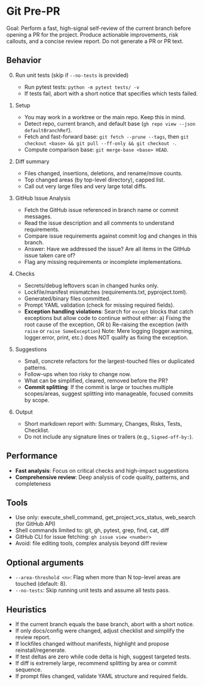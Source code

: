 # Git Pre-PR

Goal: Perform a fast, high-signal self-review of the current branch before opening a PR for the project. Produce actionable improvements, risk callouts, and a concise review report. Do not generate a PR or PR text.

## Behavior
0) Run unit tests (skip if `--no-tests` is provided)
   - Run pytest tests: `python -m pytest tests/ -v`
   - If tests fail, abort with a short notice that specifies which tests failed.

1) Setup
   - You may work in a worktree or the main repo. Keep this in mind.
   - Detect repo, current branch, and default base (`gh repo view --json defaultBranchRef`).
   - Fetch and fast-forward base: `git fetch --prune --tags`, then `git checkout <base> && git pull --ff-only && git checkout -`.
   - Compute comparison base: `git merge-base <base> HEAD`.

2) Diff summary
   - Files changed, insertions, deletions, and rename/move counts.
   - Top changed areas (by top-level directory), capped list.
   - Call out very large files and very large total diffs.

3) GitHub Issue Analysis
   - Fetch the GitHub issue referenced in branch name or commit messages.
   - Read the issue description and all comments to understand requirements.
   - Compare issue requirements against commit log and changes in this branch.
   - Answer: Have we addressed the issue? Are all items in the GitHub issue taken care of?
   - Flag any missing requirements or incomplete implementations.

4) Checks
   - Secrets/debug leftovers scan in changed hunks only.
   - Lockfile/manifest mismatches (requirements.txt, pyproject.toml).
   - Generated/binary files committed.
   - Prompt YAML validation (check for missing required fields).
   - **Exception handling violations**: Search for `except` blocks that catch exceptions but allow code to continue without either:
     a) Fixing the root cause of the exception, OR
     b) Re-raising the exception (with `raise` or `raise SomeException`)
     Note: Mere logging (logger.warning, logger.error, print, etc.) does NOT qualify as fixing the exception.

5) Suggestions
   - Small, concrete refactors for the largest-touched files or duplicated patterns.
   - Follow-ups when too risky to change now.
   - What can be simplified, cleared, removed before the PR?
   - **Commit splitting**: If the commit is large or touches multiple scopes/areas, suggest splitting into manageable, focused commits by scope.

6) Output
   - Short markdown report with: Summary, Changes, Risks, Tests, Checklist.
   - Do not include any signature lines or trailers (e.g., `Signed-off-by:`).

## Performance
- **Fast analysis**: Focus on critical checks and high-impact suggestions
- **Comprehensive review**: Deep analysis of code quality, patterns, and completeness

## Tools
- Use only: execute_shell_command, get_project_vcs_status, web_search (for GitHub API)
- Shell commands limited to: git, gh, pytest, grep, find, cat, diff
- GitHub CLI for issue fetching: `gh issue view <number>`
- Avoid: file editing tools, complex analysis beyond diff review

## Optional arguments
- `--area-threshold <n>`: Flag when more than N top-level areas are touched (default: 8).
- `--no-tests`: Skip running unit tests and assume all tests pass.

## Heuristics
- If the current branch equals the base branch, abort with a short notice.
- If only docs/config were changed, adjust checklist and simplify the review report.
- If lockfiles changed without manifests, highlight and propose reinstall/regenerate.
- If test deltas are zero while code delta is high, suggest targeted tests.
- If diff is extremely large, recommend splitting by area or commit sequence.
- If prompt files changed, validate YAML structure and required fields.
